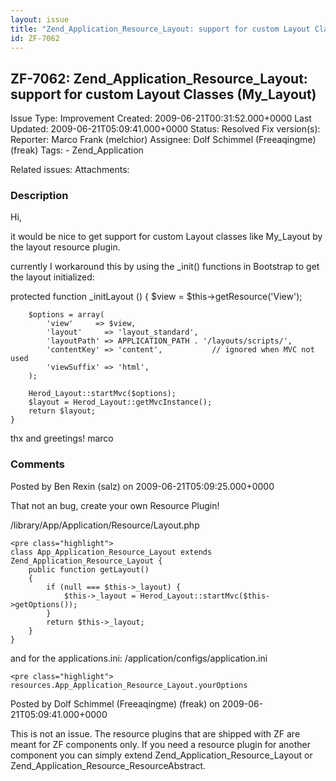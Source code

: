 ```yaml
---
layout: issue
title: "Zend_Application_Resource_Layout: support for custom Layout Classes (My_Layout)"
id: ZF-7062
---
```


ZF-7062: Zend\_Application\_Resource\_Layout: support for custom Layout Classes (My\_Layout)
--------------------------------------------------------------------------------------------

 Issue Type: Improvement Created: 2009-06-21T00:31:52.000+0000 Last Updated: 2009-06-21T05:09:41.000+0000 Status: Resolved Fix version(s): 
 Reporter:  Marco Frank (melchior)  Assignee:  Dolf Schimmel (Freeaqingme) (freak)  Tags: - Zend\_Application
 
 Related issues: 
 Attachments: 
### Description

Hi,

it would be nice to get support for custom Layout classes like My\_Layout by the layout resource plugin.

currently I workaround this by using the \_init() functions in Bootstrap to get the layout initialized:

protected function \_initLayout () { $view = $this->getResource('View');

 
        $options = array(
            'view'     => $view,
            'layout'     => 'layout_standard',
            'layoutPath' => APPLICATION_PATH . '/layouts/scripts/',
            'contentKey' => 'content',           // ignored when MVC not used
            'viewSuffix' => 'html',
        );
    
        Herod_Layout::startMvc($options);
        $layout = Herod_Layout::getMvcInstance();
        return $layout;
    } 


thx and greetings! marco

 

 

### Comments

Posted by Ben Rexin (salz) on 2009-06-21T05:09:25.000+0000

That not an bug, create your own Resource Plugin!

/library/App/Application/Resource/Layout.php

 
    <pre class="highlight">
    class App_Application_Resource_Layout extends Zend_Application_Resource_Layout {
        public function getLayout()
        {
            if (null === $this->_layout) {
                $this->_layout = Herod_Layout::startMvc($this->getOptions());
            }
            return $this->_layout;
        }
    } 


and for the applications.ini: /application/configs/application.ini

 
    <pre class="highlight">
    resources.App_Application_Resource_Layout.yourOptions


 

 

Posted by Dolf Schimmel (Freeaqingme) (freak) on 2009-06-21T05:09:41.000+0000

This is not an issue. The resource plugins that are shipped with ZF are meant for ZF components only. If you need a resource plugin for another component you can simply extend Zend\_Application\_Resource\_Layout or Zend\_Application\_Resource\_ResourceAbstract.

 

 